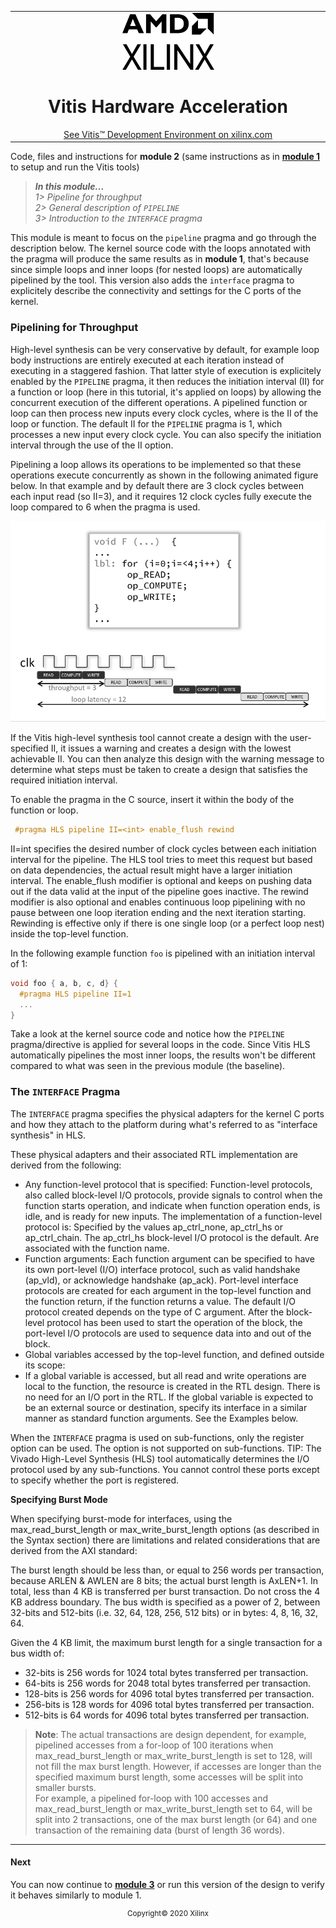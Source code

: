 ﻿<table class="sphinxhide" width="100%">
 <tr width="100%">
    <td align="center"><img src="https://raw.githubusercontent.com/Xilinx/Image-Collateral/main/xilinx-logo.png" width="30%"/><h1>Vitis Hardware Acceleration</h1>
    <a href="https://www.xilinx.com/products/design-tools/vitis.html">See Vitis™ Development Environment on xilinx.com</br></a>
    </td>
 </tr>
</table>

Code, files and instructions for **module 2** (same instructions as in [<b>module 1</b>](../module1_baseline) to setup and run the Vitis tools)

> **_In this module..._**  
_1> Pipeline for throughput_  
_2> General description of `PIPELINE`_  
_3> Introduction to the `INTERFACE` pragma_

This module is meant to focus on the `pipeline` pragma and go through the description below.
The kernel source code with the loops annotated with the pragma will produce the same results as in **module 1**, that's because since simple loops and inner loops (for nested loops) are automatically pipelined by the tool. This version also adds the <code>interface</code> pragma to explicitely describe the connectivity and settings for the C ports of the kernel.

### Pipelining for Throughput
High-level synthesis can be very conservative by default, for example loop body instructions are entirely executed at each iteration instead of executing in a staggered fashion.  That latter style of execution is explicitely enabled by the <code>PIPELINE</code> pragma, it then reduces the initiation interval (II) for a function or loop (here in this tutorial, it's applied on loops) by allowing the concurrent execution of the different operations.
A pipelined function or loop can then process new inputs every <N> clock cycles, where <N> is the II of the loop or function. The default II for the <code>PIPELINE</code> pragma is 1, which processes a new input every clock cycle. You can also specify the initiation interval through the use of the II option.

Pipelining a loop allows its operations to be implemented so that these operations execute concurrently as shown in the following animated figure below. In that example and by default there are 3 clock cycles between each input read (so II=3), and it requires 12 clock cycles fully execute the loop compared to 6 when the pragma is used.

![Pipeline](../images/anim_pipeline.gif)

If the Vitis high-level synthesis tool cannot create a design with the user-specified II, it issues a warning and creates a design with the lowest achievable II.
You can then analyze this design with the warning message to determine what steps must be taken to create a design that satisfies the required initiation interval.

To enable the pragma in the C source, insert it within the body of the function or loop.
```cpp
 #pragma HLS pipeline II=<int> enable_flush rewind
```
II=int specifies the desired number of clock cycles between each  initiation interval for the pipeline. The HLS tool tries to meet this request but based on data dependencies, the actual result might have a larger initiation interval. The enable_flush modifier is optional and keeps on pushing data out if the data valid at the input of the pipeline goes inactive. The rewind modifier is also optional and enables continuous loop pipelining with no pause between one loop iteration ending and the next iteration starting. Rewinding is effective only if there is one single loop (or a perfect loop nest) inside the top-level function.

In the following example function <code>foo</code> is pipelined with an initiation interval of 1:
```cpp
void foo { a, b, c, d} {
  #pragma HLS pipeline II=1
  ...
}
```
Take a look at the kernel source code and notice how the <code>PIPELINE</code> pragma/directive is applied for several loops in the code.
Since Vitis HLS automatically pipelines the most inner loops, the results won't be different compared to what was seen in the previous module (the baseline).

### The <code>INTERFACE</code> Pragma

The <code>INTERFACE</code> pragma specifies the physical adapters for the kernel C ports and how they attach to the platform during what's referred to as "interface synthesis" in HLS.

These physical adapters and their associated RTL implementation are derived from the following:

 - Any function-level protocol that is specified: Function-level protocols, also called block-level I/O protocols, provide signals to control when the function starts operation, and indicate when function operation ends, is idle, and is ready for new inputs. The implementation of a function-level protocol is: Specified by the <mode> values ap_ctrl_none, ap_ctrl_hs or ap_ctrl_chain. The ap_ctrl_hs block-level I/O protocol is the default. Are associated with the function name.
 - Function arguments: Each function argument can be specified to have its own port-level (I/O) interface protocol, such as valid handshake (ap_vld), or acknowledge handshake (ap_ack). Port-level interface protocols are created for each argument in the top-level function and the function return, if the function returns a value. The default I/O protocol created depends on the type of C argument. After the block-level protocol has been used to start the operation of the block, the port-level I/O protocols are used to sequence data into and out of the block.
 - Global variables accessed by the top-level function, and defined outside its scope:
 - If a global variable is accessed, but all read and write operations are local to the function, the resource is created in the RTL design. There is no need for an I/O port in the RTL. If the global variable is expected to be an external source or destination, specify its interface in a similar manner as standard function arguments. See the Examples below.

When the <code>INTERFACE</code> pragma is used on sub-functions, only the register option can be used. The <mode> option is not supported on sub-functions.
TIP: The Vivado High-Level Synthesis (HLS) tool automatically determines the I/O protocol used by any sub-functions. You cannot control these ports except to specify whether the port is registered.

**Specifying Burst Mode**

When specifying burst-mode for interfaces, using the max_read_burst_length or max_write_burst_length options (as described in the Syntax section) there are limitations and related considerations that are derived from the AXI standard:

The burst length should be less than, or equal to 256 words per transaction, because ARLEN & AWLEN are 8 bits; the actual burst length is AxLEN+1.
    In total, less than 4 KB is transferred per burst transaction.
    Do not cross the 4 KB address boundary.
    The bus width is specified as a power of 2, between 32-bits and 512-bits (i.e. 32, 64, 128, 256, 512 bits) or in bytes: 4, 8, 16, 32, 64.

Given the 4 KB limit, the maximum burst length for a single transaction for a bus width of:

 - 32-bits is 256 words for 1024 total bytes transferred per transaction.
 - 64-bits is 256 words for 2048 total bytes transferred per transaction.
 - 128-bits is 256 words for 4096 total bytes transferred per transaction.
 - 256-bits is 128 words for 4096 total bytes transferred per transaction.
 - 512-bits is 64 words for 4096 total bytes transferred per transaction.

> **Note**: The actual transactions are design dependent, for example, pipelined accesses from a for-loop of 100 iterations when max_read_burst_length or max_write_burst_length is set to 128, will not fill the max burst length. However, if accesses are longer than the specified maximum burst length, some accesses will be split into smaller bursts.  
For example, a pipelined for-loop with 100 accesses and max_read_burst_length or max_write_burst_length set to 64, will be split into 2 transactions, one of the max burst length (or 64) and one transaction of the remaining data (burst of length 36 words).

---

#### Next

You can now continue to [<b>module 3</b>](../module3_datatype/README.md) or run this version of the design to verify it behaves similarly to module 1.

<p align="center"><sup>Copyright&copy; 2020 Xilinx</sup></p>
